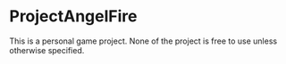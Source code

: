 # ProjectAngelFire
This is a personal game project. None of the project is free to use unless otherwise specified.
